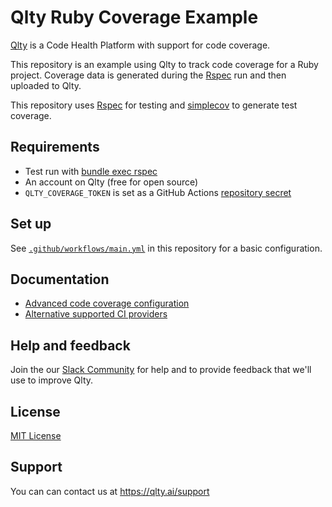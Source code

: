 # Qlty Ruby Coverage Example

[Qlty](https://example.com) is a Code Health Platform with support for code coverage.

This repository is an example using Qlty to track code coverage for a Ruby project. Coverage data is generated during the [Rspec](https://rspec.info/) run and then uploaded to Qlty.

This repository uses [Rspec](https://rspec.info/) for testing and [simplecov](https://github.com/simplecov-ruby/simplecov) to generate test coverage.

## Requirements

- Test run with [bundle exec rspec](https://rspec.info/)
- An account on Qlty (free for open source)
- `QLTY_COVERAGE_TOKEN` is set as a GitHub Actions [repository secret](https://docs.github.com/en/actions/security-guides/using-secrets-in-github-actions#creating-secrets-for-a-repository)

## Set up

See [`.github/workflows/main.yml`](./.github/workflows/main.yml) in this repository for a basic configuration.

## Documentation

- [Advanced code coverage configuration](https://example.com)
- [Alternative supported CI providers](https://example.com)

## Help and feedback

Join the our [Slack Community](https://example.com) for help and to provide feedback that we'll use to improve Qlty.

## License

[MIT License](./LICENSE.md)

## Support

You can can contact us at https://qlty.ai/support
